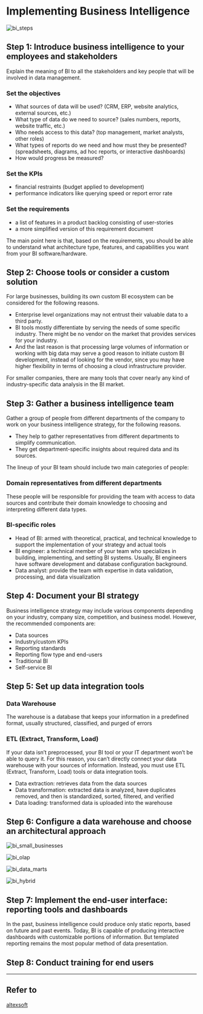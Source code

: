 # Implementing Business Intelligence

![bi_steps](img/implementing_business_intelligence_steps.png)

## Step 1: Introduce business intelligence to your employees and stakeholders
Explain the meaning of BI to all the stakeholders and key people that will be involved in data management.

### Set the objectives
- What sources of data will be used? (CRM, ERP, website analytics, external sources, etc.)
- What type of data do we need to source? (sales numbers, reports, website traffic, etc.)
- Who needs access to this data? (top management, market analysts, other roles)
- What types of reports do we need and how must they be presented? (spreadsheets, diagrams, ad hoc reports, or interactive dashboards)
- How would progress be measured?

### Set the KPIs
- financial restraints (budget applied to development)
- performance indicators like querying speed or report error rate

### Set the requirements
- a list of features in a product backlog consisting of user-stories
- a more simplified version of this requirement document

The main point here is that, based on the requirements, you should be able to understand what architecture type, features, and capabilities you want from your BI software/hardware.

## Step 2: Choose tools or consider a custom solution
For large businesses, building its own custom BI ecosystem can be considered for the following reasons.
- Enterprise level organizations may not entrust their valuable data to a third party.
- BI tools mostly differentiate by serving the needs of some specific industry. There might be no vendor on the market that provides services for your industry.
- And the last reason is that processing large volumes of information or working with big data may serve a good reason to initiate custom BI development, instead of looking for the vendor, since you may have higher flexibility in terms of choosing a cloud infrastructure provider.


For smaller companies, there are many tools that cover nearly any kind of industry-specific data analysis in the BI market.

## Step 3: Gather a business intelligence team
Gather a group of people from different departments of the company to work on your business intelligence strategy, for the following reasons.
- They help to gather representatives from different departments to simplify communication.
- They get department-specific insights about required data and its sources.

The lineup of your BI team should include two main categories of people:
### Domain representatives from different departments
These people will be responsible for providing the team with access to data sources and contribute their domain knowledge to choosing and interpreting different data types.

### BI-specific roles
- Head of BI: armed with theoretical, practical, and technical knowledge to support the implementation of your strategy and actual tools
- BI engineer: a technical member of your team who specializes in building, implementing, and setting BI systems. Usually, BI engineers have software development and database configuration background.
- Data analyst: provide the team with expertise in data validation, processing, and data visualization


## Step 4: Document your BI strategy
Business intelligence strategy may include various components depending on your industry, company size, competition, and business model. However, the recommended components are:
- Data sources
- Industry/custom KPIs
- Reporting standards
- Reporting flow type and end-users
 - Traditional BI
 - Self-service BI

## Step 5: Set up data integration tools
### Data Warehouse
The warehouse is a database that keeps your information in a predefined format, usually structured, classified, and purged of errors

### ETL (Extract, Transform, Load)
If your data isn’t preprocessed, your BI tool or your IT department won’t be able to query it. For this reason, you can’t directly connect your data warehouse with your sources of information. Instead, you must use ETL (Extract, Transform, Load) tools or data integration tools.
- Data extraction: retrieves data from the data sources
- Data transformation: extracted data is analyzed, have duplicates removed, and then is standardized, sorted, filtered, and verified
- Data loading: transformed data is uploaded into the warehouse

## Step 6: Configure a data warehouse and choose an architectural approach
![bi_small_businesses](img/bi_architecture_small_businesses.png)

![bi_olap](img/bi_architecture_olap.png)

![bi_data_marts](img/bi_architecture_data_marts.png)

![bi_hybrid](img/bi_architecture_hybrid.png)

## Step 7: Implement the end-user interface: reporting tools and dashboards
In the past, business intelligence could produce only static reports, based on future and past events. Today, BI is capable of producing interactive dashboards with customizable portions of information. But templated reporting remains the most popular method of data presentation.

## Step 8: Conduct training for end users




---
## Refer to
[altexsoft](https://www.altexsoft.com/blog/business/complete-guide-to-business-intelligence-and-analytics-strategy-steps-processes-and-tools/)